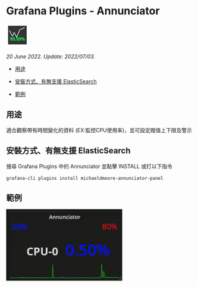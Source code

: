 # Grafana Plugins - Annunciator

![img](Annunciator_icon.png)

*20 June 2022. Update: 2022/07/03.*

* [用途](#use)

* [安裝方式、有無支援 ElasticSearch](#install)

* [範例](#example)

<h2 id="use">用途</h2>

適合觀察帶有時間變化的資料 (EX:監控CPU使用率)，並可設定閥值上下限及警示

<h2 id="install">安裝方式、有無支援 ElasticSearch</h2>

搜尋 Grafana Plugins 中的 Annunciator 並點擊 INSTALL 或打以下指令

    grafana-cli plugins install michaeldmoore-annunciator-panel

<h2 id="example">範例</h2>

![img](Annunciator.gif)

